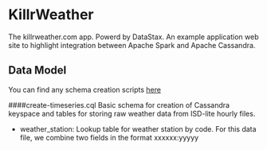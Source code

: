 KillrWeather
============

The killrweather.com app. Powerd by DataStax. An example application web site to highlight integration between Apache Spark and Apache Cassandra.

## Data Model

You can find any schema creation scripts [here](https://github.com/killrweather/killrweather/tree/master/data)

####create-timeseries.cql
Basic schema for creation of Cassandra keyspace and tables for storing raw weather data from ISD-lite hourly files.

 - weather_station: Lookup table for weather station by code. For this data file, we combine two fields in the format xxxxxx:yyyyy
